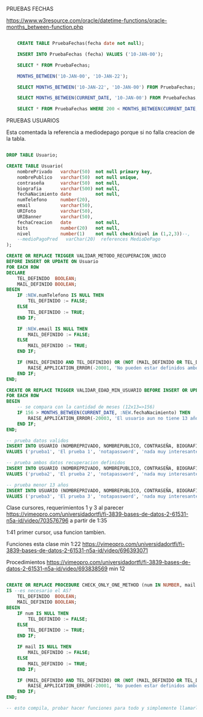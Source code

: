 PRUEBAS FECHAS

https://www.w3resource.com/oracle/datetime-functions/oracle-months_between-function.php

``` SQL

    CREATE TABLE PruebaFechas(fecha date not null);

    INSERT INTO PruebaFechas (fecha) VALUES ('10-JAN-00');

    SELECT * FROM PruebaFechas;

    MONTHS_BETWEEN('10-JAN-00', '10-JAN-22');

    SELECT MONTHS_BETWEEN('10-JAN-22', '10-JAN-00') FROM PruebaFechas; -- da 264

    SELECT MONTHS_BETWEEN(CURRENT_DATE, '10-JAN-00') FROM PruebaFechas; -- da 264

    SELECT * FROM PruebaFechas WHERE 200 < MONTHS_BETWEEN(CURRENT_DATE, fecha)

```

PRUEBAS USUARIOS

Esta comentada la referencia a mediodepago porque si no falla creacion de la tabla.

``` sql

DROP TABLE Usuario;

CREATE TABLE Usuario(
    nombrePrivado   varchar(50)  not null primary key,
    nombrePublico   varchar(50)  not null unique,
    contraseña      varchar(50)  not null,
    biografia       varchar(500) not null,
    fechaNacimiento date         not null,
    numTelefono     number(20),
    email           varchar(50),
    URIFoto         varchar(50),
    URIBanner       varchar(50),
    fechaCreacion   date         not null,
    bits            number(20)   not null,
    nivel           number(1)    not null check(nivel in (1,2,3))--,
    --medioPagoPred   varChar(20)  references MedioDePago
);

CREATE OR REPLACE TRIGGER VALIDAR_METODO_RECUPERACION_UNICO
BEFORE INSERT OR UPDATE ON Usuario
FOR EACH ROW
DECLARE
	TEL_DEFINIDO  BOOLEAN;
	MAIL_DEFINIDO BOOLEAN;
BEGIN
	IF :NEW.numTelefono IS NULL THEN
		TEL_DEFINIDO := FALSE;
	ELSE
		TEL_DEFINIDO := TRUE;
	END IF;

	IF :NEW.email IS NULL THEN
		MAIL_DEFINIDO := FALSE;
	ELSE
		MAIL_DEFINIDO := TRUE;
	END IF;

	IF (MAIL_DEFINIDO AND TEL_DEFINIDO) OR (NOT (MAIL_DEFINIDO OR TEL_DEFINIDO)) THEN
		RAISE_APPLICATION_ERROR(-20001, 'No pueden estar definidos ambos metodos de recuperacion');
	END IF;
END;

CREATE OR REPLACE TRIGGER VALIDAR_EDAD_MIN_USUARIO BEFORE INSERT OR UPDATE ON Usuario
FOR EACH ROW
BEGIN
	-- se compara con la cantidad de meses (12x13=>156)
	IF 156 > MONTHS_BETWEEN(CURRENT_DATE, :NEW.fechaNacimiento) THEN
		RAISE_APPLICATION_ERROR(-20003, 'El usuario aun no tiene 13 años de edad');
	END IF;
END;

-- prueba datos validos
INSERT INTO USUARIO (NOMBREPRIVADO, NOMBREPUBLICO, CONTRASEÑA, BIOGRAFIA, FECHANACIMIENTO, NUMTELEFONO, URIFOTO, URIBANNER, FECHACREACION, BITS, NIVEL) 
VALUES ('prueba1', 'El prueba 1', 'notapassword', 'nada muy interesante', '10-JAN-00', 1234, 'asd', 'asd', CURRENT_DATE, 0, 1);

-- prueba ambos datos recuperacion definidos
INSERT INTO USUARIO (NOMBREPRIVADO, NOMBREPUBLICO, CONTRASEÑA, BIOGRAFIA, FECHANACIMIENTO, NUMTELEFONO, EMAIL, URIFOTO, URIBANNER, FECHACREACION, BITS, NIVEL) 
VALUES ('prueba2', 'El prueba 2', 'notapassword', 'nada muy interesante', '10-JAN-00', 1234, 'pruebaTrigger', 'asd', 'asd', CURRENT_DATE, 0, 1);

-- prueba menor 13 años
INSERT INTO USUARIO (NOMBREPRIVADO, NOMBREPUBLICO, CONTRASEÑA, BIOGRAFIA, FECHANACIMIENTO, NUMTELEFONO, URIFOTO, URIBANNER, FECHACREACION, BITS, NIVEL) 
VALUES ('prueba3', 'El prueba 3', 'notapassword', 'nada muy interesante', '10-JAN-20', 1234, 'asd', 'asd', CURRENT_DATE, 0, 1);
```



Clase cursores, requerimientos 1 y 3 al parecer https://vimeopro.com/universidadortfi/fi-3839-bases-de-datos-2-61531-n5a-id/video/703576796 a partir de 1:35

1:41 primer cursor, usa funcion tambien.

Funciones esta clase min 1:22 https://vimeopro.com/universidadortfi/fi-3839-bases-de-datos-2-61531-n5a-id/video/696393071

Procedimientos https://vimeopro.com/universidadortfi/fi-3839-bases-de-datos-2-61531-n5a-id/video/693838569 min 12

``` SQL

CREATE OR REPLACE PROCEDURE CHECK_ONLY_ONE_METHOD (num IN NUMBER, mail IN VARCHAR)
IS --es necesario el AS?
    TEL_DEFINIDO  BOOLEAN;
	MAIL_DEFINIDO BOOLEAN;
BEGIN
    IF num IS NULL THEN
		TEL_DEFINIDO := FALSE;
	ELSE
		TEL_DEFINIDO := TRUE;
	END IF;

	IF mail IS NULL THEN
		MAIL_DEFINIDO := FALSE;
	ELSE
		MAIL_DEFINIDO := TRUE;
	END IF;

	IF (MAIL_DEFINIDO AND TEL_DEFINIDO) OR (NOT (MAIL_DEFINIDO OR TEL_DEFINIDO)) THEN
		RAISE_APPLICATION_ERROR(-20001, 'No pueden estar definidos ambos metodos de recuperacion, pero al menos uno es necesario.');
	END IF;
END;

-- esto compila, probar hacer funciones para todo y simplemente llamarlas desde los trigger

```